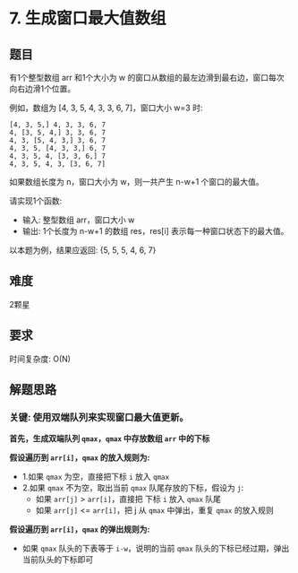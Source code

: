 # 7. 生成窗口最大值数组

## 题目
有1个整型数组 arr 和1个大小为 w 的窗口从数组的最左边滑到最右边，窗口每次向右边滑1个位置。

例如，数组为 [4, 3, 5, 4, 3, 3, 6, 7]，窗口大小 w=3 时:

```text
[4, 3, 5,] 4, 3, 3, 6, 7
4, [3, 5, 4,] 3, 3, 6, 7
4, 3, [5, 4, 3,] 3, 6, 7
4, 3, 5, [4, 3, 3,] 6, 7
4, 3, 5, 4, [3, 3, 6,] 7
4, 3, 5, 4, 3, [3, 6, 7]
```

如果数组长度为 n，窗口大小为 w，则一共产生 n-w+1 个窗口的最大值。

请实现1个函数:
* 输入: 整型数组 arr，窗口大小 w
* 输出: 1个长度为 n-w+1 的数组 res，res[i] 表示每一种窗口状态下的最大值。

以本题为例，结果应返回: {5, 5, 5, 4, 6, 7}


## 难度
2颗星


## 要求
时间复杂度: O(N)


## 解题思路

### 关键: 使用双端队列来实现窗口最大值更新。

**首先，生成双端队列 `qmax`，`qmax` 中存放数组 `arr` 中的下标**

**假设遍历到 `arr[i]`，`qmax` 的放入规则为:**
* 1.如果 `qmax` 为空，直接把下标 `i` 放入 `qmax`
* 2.如果 `qmax` 不为空，取出当前 `qmax` 队尾存放的下标，假设为 `j`:
    * 如果 `arr[j]` > `arr[i]`，直接把 下标 `i` 放入 `qmax` 队尾
    * 如果 `arr[j]` <= `arr[i]`，把 j 从 `qmax` 中弹出，重复 `qmax` 的放入规则
    
**假设遍历到 `arr[i]`，`qmax` 的弹出规则为:**
* 如果 `qmax` 队头的下表等于 `i-w`，说明的当前 `qmax` 队头的下标已经过期，弹出当前队头的下标即可





